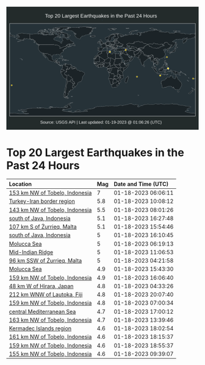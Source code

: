 ![Map](./map.png)

# Top 20 Largest Earthquakes in the Past 24 Hours

| Location | Mag | Date and Time (UTC) |
|:---|:---|:---|
| [153 km NW of Tobelo, Indonesia](https://earthquake.usgs.gov/earthquakes/eventpage/us7000j553) | 7 | 01-18-2023 06:06:11 |
| [Turkey-Iran border region](https://earthquake.usgs.gov/earthquakes/eventpage/us7000j56z) | 5.8 | 01-18-2023 10:08:12 |
| [143 km NW of Tobelo, Indonesia](https://earthquake.usgs.gov/earthquakes/eventpage/us7000j56g) | 5.5 | 01-18-2023 08:01:26 |
| [south of Java, Indonesia](https://earthquake.usgs.gov/earthquakes/eventpage/us7000j59q) | 5.1 | 01-18-2023 16:27:48 |
| [107 km S of Żurrieq, Malta](https://earthquake.usgs.gov/earthquakes/eventpage/us7000j59j) | 5.1 | 01-18-2023 15:54:46 |
| [south of Java, Indonesia](https://earthquake.usgs.gov/earthquakes/eventpage/us7000j59m) | 5 | 01-18-2023 16:10:45 |
| [Molucca Sea](https://earthquake.usgs.gov/earthquakes/eventpage/us7000j5dp) | 5 | 01-18-2023 06:19:13 |
| [Mid-Indian Ridge](https://earthquake.usgs.gov/earthquakes/eventpage/us7000j579) | 5 | 01-18-2023 11:06:53 |
| [96 km SSW of Żurrieq, Malta](https://earthquake.usgs.gov/earthquakes/eventpage/us7000j54l) | 5 | 01-18-2023 04:21:58 |
| [Molucca Sea](https://earthquake.usgs.gov/earthquakes/eventpage/us7000j59h) | 4.9 | 01-18-2023 15:43:30 |
| [159 km NW of Tobelo, Indonesia](https://earthquake.usgs.gov/earthquakes/eventpage/us7000j59l) | 4.9 | 01-18-2023 16:06:40 |
| [48 km W of Hirara, Japan](https://earthquake.usgs.gov/earthquakes/eventpage/us7000j54p) | 4.8 | 01-18-2023 04:33:26 |
| [212 km WNW of Lautoka, Fiji](https://earthquake.usgs.gov/earthquakes/eventpage/us7000j5bm) | 4.8 | 01-18-2023 20:07:40 |
| [159 km NW of Tobelo, Indonesia](https://earthquake.usgs.gov/earthquakes/eventpage/us7000j566) | 4.8 | 01-18-2023 07:00:34 |
| [central Mediterranean Sea](https://earthquake.usgs.gov/earthquakes/eventpage/us7000j59w) | 4.7 | 01-18-2023 17:00:12 |
| [163 km NW of Tobelo, Indonesia](https://earthquake.usgs.gov/earthquakes/eventpage/us7000j57i) | 4.7 | 01-18-2023 13:39:46 |
| [Kermadec Islands region](https://earthquake.usgs.gov/earthquakes/eventpage/us7000j5ah) | 4.6 | 01-18-2023 18:02:54 |
| [161 km NW of Tobelo, Indonesia](https://earthquake.usgs.gov/earthquakes/eventpage/us7000j5ak) | 4.6 | 01-18-2023 18:15:37 |
| [159 km NW of Tobelo, Indonesia](https://earthquake.usgs.gov/earthquakes/eventpage/us7000j5aw) | 4.6 | 01-18-2023 18:55:37 |
| [155 km NW of Tobelo, Indonesia](https://earthquake.usgs.gov/earthquakes/eventpage/us7000j56y) | 4.6 | 01-18-2023 09:39:07 |
